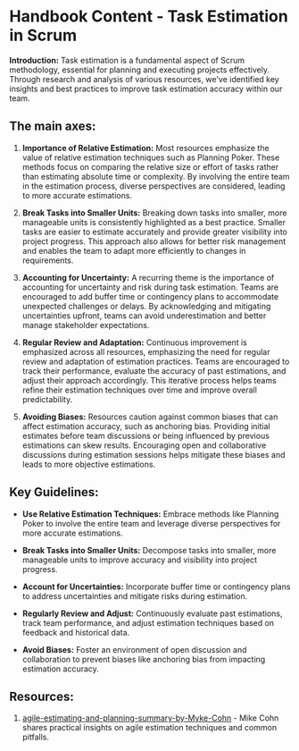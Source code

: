 # Handbook Content - Task Estimation in Scrum

**Introduction:** Task estimation is a fundamental aspect of Scrum methodology, essential for planning and executing projects effectively. Through research and analysis of various resources, we've identified key insights and best practices to improve task estimation accuracy within our team.

## **The main axes:**

1. **Importance of Relative Estimation:** Most resources emphasize the value of relative estimation techniques such as Planning Poker. These methods focus on comparing the relative size or effort of tasks rather than estimating absolute time or complexity. By involving the entire team in the estimation process, diverse perspectives are considered, leading to more accurate estimations.

2. **Break Tasks into Smaller Units:** Breaking down tasks into smaller, more manageable units is consistently highlighted as a best practice. Smaller tasks are easier to estimate accurately and provide greater visibility into project progress. This approach also allows for better risk management and enables the team to adapt more efficiently to changes in requirements.

3. **Accounting for Uncertainty:** A recurring theme is the importance of accounting for uncertainty and risk during task estimation. Teams are encouraged to add buffer time or contingency plans to accommodate unexpected challenges or delays. By acknowledging and mitigating uncertainties upfront, teams can avoid underestimation and better manage stakeholder expectations.

4. **Regular Review and Adaptation:** Continuous improvement is emphasized across all resources, emphasizing the need for regular review and adaptation of estimation practices. Teams are encouraged to track their performance, evaluate the accuracy of past estimations, and adjust their approach accordingly. This iterative process helps teams refine their estimation techniques over time and improve overall predictability.

5. **Avoiding Biases:** Resources caution against common biases that can affect estimation accuracy, such as anchoring bias. Providing initial estimates before team discussions or being influenced by previous estimations can skew results. Encouraging open and collaborative discussions during estimation sessions helps mitigate these biases and leads to more objective estimations.

## **Key Guidelines:**

- **Use Relative Estimation Techniques:** Embrace methods like Planning Poker to involve the entire team and leverage diverse perspectives for more accurate estimations.

- **Break Tasks into Smaller Units:** Decompose tasks into smaller, more manageable units to improve accuracy and visibility into project progress.

- **Account for Uncertainties:** Incorporate buffer time or contingency plans to address uncertainties and mitigate risks during estimation.

- **Regularly Review and Adjust:** Continuously evaluate past estimations, track team performance, and adjust estimation techniques based on feedback and historical data.

- **Avoid Biases:** Foster an environment of open discussion and collaboration to prevent biases like anchoring bias from impacting estimation accuracy.

## **Resources:**

1. [agile-estimating-and-planning-summary-by-Myke-Cohn](https://cdn.bookey.app/files/pdf/book/en/agile-estimating-and-planning.pdf) - Mike Cohn shares practical insights on agile estimation techniques and common pitfalls.